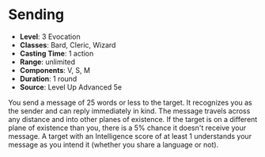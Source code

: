 # Sending

- **Level**: 3 Evocation
- **Classes**: Bard, Cleric, Wizard
- **Casting Time**: 1 action
- **Range**: unlimited
- **Components**: V, S, M
- **Duration**: 1 round
- **Source**: Level Up Advanced 5e

You send a message of 25 words or less to the target. It recognizes you as the sender and can reply immediately in kind. The message travels across any distance and into other planes of existence. If the target is on a different plane of existence than you, there is a 5% chance it doesn't receive your message. A target with an Intelligence score of at least 1 understands your message as you intend it (whether you share a language or not).

